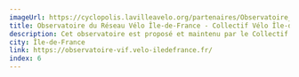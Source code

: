 ```yaml
---
imageUrl: https://cyclopolis.lavilleavelo.org/partenaires/Observatoire_VIF_IdF.png
title: Observatoire du Réseau Vélo Île-de-France - Collectif Vélo Île-de-France
description: Cet observatoire est proposé et maintenu par le Collectif Vélo Île-de-France. L’association est à l’origine du projet de réseau VIF, initialement appelé RER V.
city: Île-de-France
link: https://observatoire-vif.velo-iledefrance.fr/
index: 6
---
```

